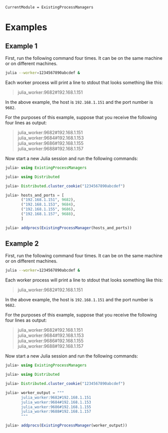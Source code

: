 ```@meta
CurrentModule = ExistingProcessManagers
```

# Examples

## Example 1

First, run the following command four times. It can be on the same machine or
on different machines.
```bash
julia --worker=1234567890abcdef &
```

Each worker process will print a line to stdout that looks something like this:
> julia_worker:9682#192.168.1.151

In the above example, the host is `192.168.1.151` and the port number is
`9682`.

For the purposes of this example, suppose that you receive the following
four lines as output:
> julia_worker:9682#192.168.1.151<br>julia_worker:9684#192.168.1.153<br>julia_worker:9686#192.168.1.155<br>julia_worker:9688#192.168.1.157

Now start a new Julia session and run the following commands:
```julia
julia> using ExistingProcessManagers

julia> using Distributed

julia> Distributed.cluster_cookie("1234567890abcdef")

julia> hosts_and_ports = [
       ("192.168.1.151", 9682),
       ("192.168.1.153", 9684),
       ("192.168.1.155", 9686),
       ("192.168.1.157", 9688),
       ]

julia> addprocs(ExistingProcessManager(hosts_and_ports))
```

## Example 2

First, run the following command four times. It can be on the same machine or
on different machines.
```bash
julia --worker=1234567890abcdef &
```

Each worker process will print a line to stdout that looks something like this:
> julia_worker:9682#192.168.1.151

In the above example, the host is `192.168.1.151` and the port number is
`9682`.

For the purposes of this example, suppose that you receive the following
four lines as output:
> julia_worker:9682#192.168.1.151<br>julia_worker:9684#192.168.1.153<br>julia_worker:9686#192.168.1.155<br>julia_worker:9688#192.168.1.157

Now start a new Julia session and run the following commands:
```julia
julia> using ExistingProcessManagers

julia> using Distributed

julia> Distributed.cluster_cookie("1234567890abcdef")

julia> worker_output = """
       julia_worker:9682#192.168.1.151
       julia_worker:9684#192.168.1.153
       julia_worker:9686#192.168.1.155
       julia_worker:9688#192.168.1.157
       """

julia> addprocs(ExistingProcessManager(worker_output))
```
